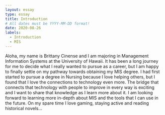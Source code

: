 ```yaml
---
layout: essay
type: essay
title: Introduction
# All dates must be YYYY-MM-DD format!
date: 2020-08-26
labels:
  - Introduction
  - MIS
---
```


Aloha, my name is Brittany Cinense and I am majoring in Management Information Systems at the University of Hawaii. It has been a long journey for me to decide what I really wanted to pursue as a career, but I am happy to finally settle on my pathway towards obtaining my MIS degree. I had first started to pursue a degree in Nursing because I love helping others, but I found that I love the connections to technology even more. The bridge that connects that technology with people to improve in every way is exciting and I want to share that knowledge as I learn more about it. I am looking forward to learning more in-depth about MIS and the tools that I can use in the future. On my spare time I love gaming, staying active and reading historical novels...
